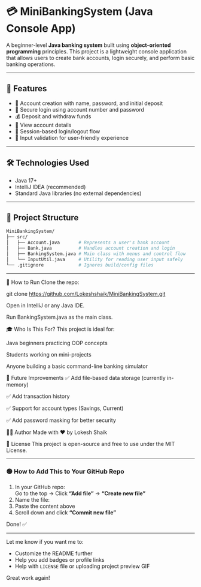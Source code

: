 # 💳 MiniBankingSystem (Java Console App)

A beginner-level **Java banking system** built using **object-oriented programming** principles. This project is a lightweight console application that allows users to create bank accounts, login securely, and perform basic banking operations.

---

## 🚀 Features

- 🏦 Account creation with name, password, and initial deposit
- 🔐 Secure login using account number and password
- 💰 Deposit and withdraw funds
- 📄 View account details
- 🔄 Session-based login/logout flow
- 🎯 Input validation for user-friendly experience

---

## 🛠 Technologies Used

- Java 17+
- IntelliJ IDEA (recommended)
- Standard Java libraries (no external dependencies)

---

## 📁 Project Structure

```bash
MiniBankingSystem/
├── src/
│   ├── Account.java       # Represents a user's bank account
│   ├── Bank.java          # Handles account creation and login
│   ├── BankingSystem.java # Main class with menus and control flow
│   └── InputUtil.java     # Utility for reading user input safely
└── .gitignore             # Ignores build/config files

```
---
🧪 How to Run
Clone the repo:

git clone https://github.com/Lokeshshaik/MiniBankingSystem.git

Open in IntelliJ or any Java IDE.

Run BankingSystem.java as the main class.

🎓 Who Is This For?
This project is ideal for:

Java beginners practicing OOP concepts

Students working on mini-projects

Anyone building a basic command-line banking simulator

📌 Future Improvements
✅ Add file-based data storage (currently in-memory)

✅ Add transaction history

✅ Support for account types (Savings, Current)

✅ Add password masking for better security

🙋‍♂️ Author
Made with ❤️ by Lokesh Shaik

🪪 License
This project is open-source and free to use under the MIT License.

---

### 🟢 How to Add This to Your GitHub Repo

1. In your GitHub repo:  
   Go to the top → Click **“Add file”** → **“Create new file”**
2. Name the file:  
3. Paste the content above  
4. Scroll down and click **“Commit new file”**

Done! ✅

---

Let me know if you want me to:
- Customize the README further
- Help you add badges or profile links
- Help with `LICENSE` file or uploading project preview GIF

Great work again!

